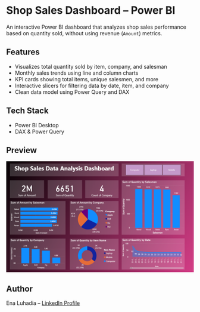 # Shop Sales Dashboard – Power BI
An interactive Power BI dashboard that analyzes shop sales performance based on quantity sold, without using revenue (`Amount`) metrics.

## Features
- Visualizes total quantity sold by item, company, and salesman
- Monthly sales trends using line and column charts
- KPI cards showing total items, unique salesmen, and more
- Interactive slicers for filtering data by date, item, and company
- Clean data model using Power Query and DAX


## Tech Stack
- Power BI Desktop
- DAX & Power Query

## Preview

![Dashboard Screenshot](shopsales.png)

## Author
Ena Luhadia – [LinkedIn Profile](www.linkedin.com/in/ena-luhadia)

